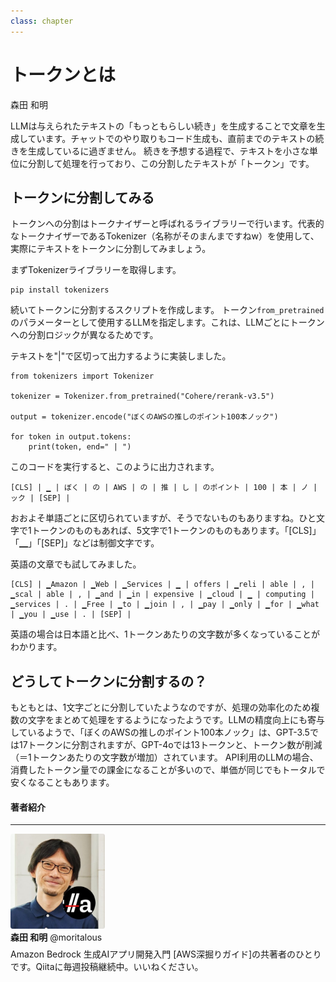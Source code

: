 ```yaml
---
class: chapter
---
```


# トークンとは

<div class="flush-right">
森田 和明
</div>

LLMは与えられたテキストの「もっともらしい続き」を生成することで文章を生成しています。チャットでのやり取りもコード生成も、直前までのテキストの続きを生成しているに過ぎません。
続きを予想する過程で、テキストを小さな単位に分割して処理を行っており、この分割したテキストが「トークン」です。

## トークンに分割してみる

トークンへの分割はトークナイザーと呼ばれるライブラリーで行います。代表的なトークナイザーであるTokenizer（名称がそのまんまですねw）を使用して、実際にテキストをトークンに分割してみましょう。

まずTokenizerライブラリーを取得します。

```shell
pip install tokenizers
```

続いてトークンに分割するスクリプトを作成します。
トークン`from_pretrained`のパラメーターとして使用するLLMを指定します。これは、LLMごとにトークンへの分割ロジックが異なるためです。

テキストを"|"で区切って出力するように実装しました。

```shell
from tokenizers import Tokenizer

tokenizer = Tokenizer.from_pretrained("Cohere/rerank-v3.5")

output = tokenizer.encode("ぼくのAWSの推しのポイント100本ノック")

for token in output.tokens:
    print(token, end=" | ")
```

このコードを実行すると、このように出力されます。

```
[CLS] | ▁ | ぼく | の | AWS | の | 推 | し | のポイント | 100 | 本 | ノ | ック | [SEP] |
```

おおよそ単語ごとに区切られていますが、そうでないものもありますね。ひと文字で1トークンのものもあれば、5文字で1トークンのものもあります。「[CLS]」「▁」「[SEP]」などは制御文字です。

英語の文章でも試してみました。

```
[CLS] | ▁Amazon | ▁Web | ▁Services | ▁ | offers | ▁reli | able | , | ▁scal | able | , | ▁and | ▁in | expensive | ▁cloud | ▁ | computing | ▁services | . | ▁Free | ▁to | ▁join | , | ▁pay | ▁only | ▁for | ▁what | ▁you | ▁use | . | [SEP] |
```

英語の場合は日本語と比べ、1トークンあたりの文字数が多くなっていることがわかります。

## どうしてトークンに分割するの？

もともとは、1文字ごとに分割していたようなのですが、処理の効率化のため複数の文字をまとめて処理をするようになったようです。LLMの精度向上にも寄与しているようで、「ぼくのAWSの推しのポイント100本ノック」は、GPT-3.5では17トークンに分割されますが、GPT-4oでは13トークンと、トークン数が削減（＝1トークンあたりの文字数が増加）されています。
API利用のLLMの場合、消費したトークン量での課金になることが多いので、単価が同じでもトータルで安くなることもあります。


#### 著者紹介
---

<div class="author-profile">
    <img src="images/chap-moritalous-token/moritalous1.jpg" width="30%">
    <div>
        <div>
            <b>森田 和明</b>
            @moritalous
        </div>
    </div>
</div>
<p style="margin-top: 0.5em; margin-bottom: 2em;">
Amazon Bedrock 生成AIアプリ開発入門 [AWS深掘りガイド]の共著者のひとりです。Qiitaに毎週投稿継続中。いいねください。
</p>
